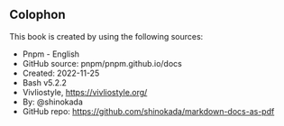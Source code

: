 <section id="colophon" role="doc-colophon">

## Colophon

This book is created by using the following sources:

- Pnpm - English
- GitHub source: pnpm/pnpm.github.io/docs
- Created: 2022-11-25
- Bash v5.2.2
- Vivliostyle, https://vivliostyle.org/
- By: @shinokada
- GitHub repo: https://github.com/shinokada/markdown-docs-as-pdf

</section>

